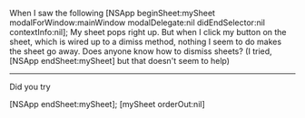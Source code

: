 When I saw the following     [NSApp beginSheet:mySheet modalForWindow:mainWindow modalDelegate:nil didEndSelector:nil contextInfo:nil]; My sheet pops right up.  But when I click my button on the sheet, which is wired up to a dimiss method, nothing I seem to do makes the sheet go away.  Does anyone know how to dismiss sheets? (I tried, [NSApp endSheet:mySheet] but that doesn't seem to help)

----

Did you try 
    
[NSApp endSheet:mySheet];
[mySheet orderOut:nil]
